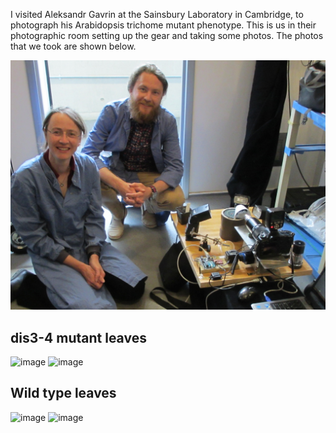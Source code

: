 
I visited Aleksandr Gavrin at the Sainsbury Laboratory in Cambridge, to photograph his Arabidopsis trichome mutant phenotype. This is us in their photographic room setting up the gear and taking some photos. The photos that we took are shown below. 

<img src="images/cropped.jpg" alt="image"/>

## dis3-4 mutant leaves

<img src="images/12062018dis3-4.jpg" alt="image"/>

<img src="images/12062018dis3-4rosette.jpg" alt="image"/>

## Wild type leaves

<img src="images/12062018wt.jpg" alt="image"/>

<img src="images/12062018wtrosette.jpg" alt="image"/>
